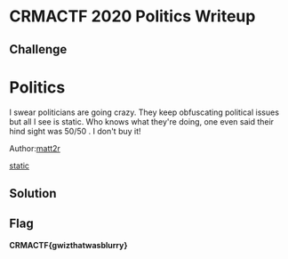 # CRMACTF 2020 Politics Writeup

## Challenge 

# Politics
I swear politicians are going crazy. They keep obfuscating political issues but all I see is static. Who knows what they're doing, one even said their hind sight was 50/50 . I don't buy it!

Author:[matt2r]()

[static](source/static)


## Solution 

## Flag

**CRMACTF{gwizthatwasblurry}**
